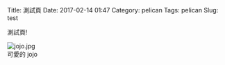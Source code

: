 Title: 測試頁 
Date: 2017-02-14 01:47
Category: pelican
Tags: pelican
Slug: test

測試頁!

<div class="uk-thumbnail uk-thumbnail-small">
    <img src="{attach}images/jojo.jpg" alt="jojo.jpg">
    <div class="uk-thumbnail-caption"> 可愛的 jojo </div>
</div>